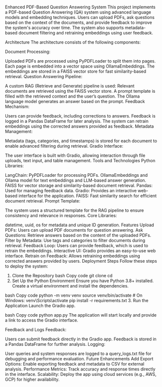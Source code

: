 Enhanced PDF-Based Question Answering System
This project implements a PDF-based Question Answering (QA) system using advanced language models and embedding techniques. Users can upload PDFs, ask questions based on the context of the documents, and provide feedback to improve the system's accuracy over time. The system also supports metadata-based document filtering and retraining embeddings using user feedback.

Architecture
The architecture consists of the following components:

Document Processing:

Uploaded PDFs are processed using PyPDFLoader to split them into pages.
Each page is embedded into a vector space using OllamaEmbeddings.
The embeddings are stored in a FAISS vector store for fast similarity-based retrieval.
Question Answering Pipeline:

A custom RAG (Retrieve and Generate) pipeline is used:
Relevant documents are retrieved using the FAISS vector store.
A prompt template is filled with the retrieved context and the user’s question.
The Ollama language model generates an answer based on the prompt.
Feedback Mechanism:

Users can provide feedback, including corrections to answers.
Feedback is logged in a Pandas DataFrame for later analysis.
The system can retrain embeddings using the corrected answers provided as feedback.
Metadata Management:

Metadata (tags, categories, and timestamps) is stored for each document to enable advanced filtering during retrieval.
Gradio Interface:

The user interface is built with Gradio, allowing interaction through file uploads, text input, and table management.
Tools and Technologies
Python Libraries:

LangChain:
PyPDFLoader for processing PDFs.
OllamaEmbeddings and Ollama model for text embeddings and LLM-based answer generation.
FAISS for vector storage and similarity-based document retrieval.
Pandas:
Used for managing feedback data.
Gradio:
Provides an interactive web-based interface for the application.
FAISS:
Fast similarity search for efficient document retrieval.
Prompt Template:

The system uses a structured template for the RAG pipeline to ensure consistency and relevance in responses.
Core Libraries:

datetime, uuid, os for metadata and unique ID generation.
Features
Upload PDFs: Users can upload PDF documents for question answering.
Ask Questions: Retrieve answers based on the content of the uploaded PDFs.
Filter by Metadata: Use tags and categories to filter documents during retrieval.
Feedback Loop: Users can provide feedback, which is used to retrain the embeddings.
Interactive UI: Gradio provides an easy-to-use web interface.
Retrain on Feedback: Allows retraining embeddings using corrected answers provided by users.
Deployment Steps
Follow these steps to deploy the system:

1. Clone the Repository
bash
Copy code
git clone <repository-url>
cd <repository-directory>
2. Set Up the Python Environment
Ensure you have Python 3.8+ installed. Create a virtual environment and install the dependencies.

bash
Copy code
python -m venv venv
source venv/bin/activate  # On Windows: venv\Scripts\activate
pip install -r requirements.txt
3. Run the Application
Launch the Gradio app.

bash
Copy code
python app.py
The application will start locally and provide a link to access the Gradio interface.

Feedback and Logs
Feedback:

Users can submit feedback directly in the Gradio app.
Feedback is stored in a Pandas DataFrame for further analysis.
Logging:

User queries and system responses are logged to a query_logs.txt file for debugging and performance evaluation.
Future Enhancements
Add Export Options:
Enable exporting feedback and metadata to CSV for external analysis.
Performance Metrics:
Track accuracy and response times directly in the interface.
Scalability:
Deploy the app using cloud services (e.g., AWS, GCP) for higher availability.
